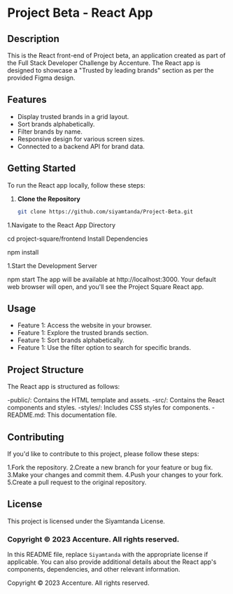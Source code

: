 # Project Beta - React App

## Description

This is the React front-end of Project beta, an application created as part of the Full Stack Developer Challenge by Accenture. The React app is designed to showcase a "Trusted by leading brands" section as per the provided Figma design.

## Features

- Display trusted brands in a grid layout.
- Sort brands alphabetically.
- Filter brands by name.
- Responsive design for various screen sizes.
- Connected to a backend API for brand data.

## Getting Started

To run the React app locally, follow these steps:

1. **Clone the Repository**

   ```bash
   git clone https://github.com/siyamtanda/Project-Beta.git

1.Navigate to the React App Directory

cd project-square/frontend
Install Dependencies

npm install

1.Start the Development Server

npm start
The app will be available at http://localhost:3000. Your default web browser will open, and you'll see the Project Square React app.

## Usage

- Feature 1: Access the website in your browser.
- Feature 1: Explore the trusted brands section.
- Feature 1: Sort brands alphabetically.
- Feature 1: Use the filter option to search for specific brands.

## Project Structure

The React app is structured as follows:

-public/: Contains the HTML template and assets.
-src/: Contains the React components and styles.
-styles/: Includes CSS styles for components.
-README.md: This documentation file.

## Contributing

If you'd like to contribute to this project, please follow these steps:

1.Fork the repository.
2.Create a new branch for your feature or bug fix.
3.Make your changes and commit them.
4.Push your changes to your fork.
5.Create a pull request to the original repository.

## License
This project is licensed under the Siyamtanda License.

### Copyright © 2023 Accenture. All rights reserved.


In this README file, replace `Siyamtanda` with the appropriate license if applicable. You can also provide additional details about the React app's components, dependencies, and other relevant information.


Copyright © 2023 Accenture. All rights reserved.
